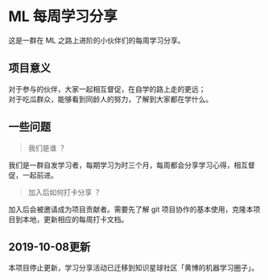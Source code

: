 # ML 每周学习分享

这是一群在 ML 之路上进阶的小伙伴们的每周学习分享。

## 项目意义

对于参与的伙伴，大家一起相互督促，在自学的路上走的更远；<br>
对于吃瓜群众，能够看到同龄人的努力，了解到大家都在学什么。

## 一些问题

> 我们是谁 ？

我们是一群自发学习者，每期学习为时三个月，每周都会分享学习心得，相互督促，一起前进。

> 加入后如何打卡分享 ？

加入后会被邀请成为项目贡献者。需要先了解 git 项目协作的基本使用，克隆本项目到本地，更新相应的每周打卡文档。

## 2019-10-08更新

本项目停止更新，学习分享活动已迁移到知识星球社区「黄博的机器学习圈子」。
